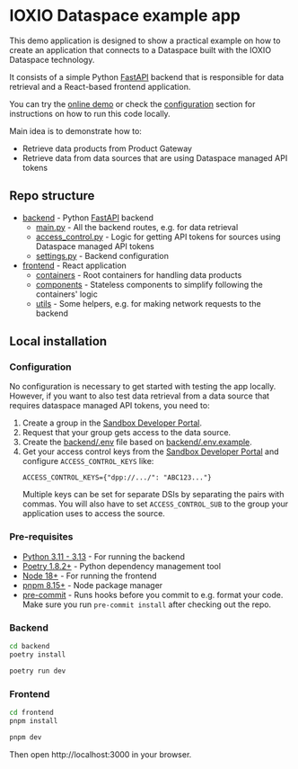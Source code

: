 # IOXIO Dataspace example app

This demo application is designed to show a practical example on how to create an
application that connects to a Dataspace built with the IOXIO Dataspace technology.

It consists of a simple Python [FastAPI](https://fastapi.tiangolo.com) backend that is
responsible for data retrieval and a React-based frontend application.

You can try the [online demo](https://example-app.demos.ioxio.dev) or check the
[configuration](#configuration) section for instructions on how to run this code
locally.

Main idea is to demonstrate how to:

- Retrieve data products from Product Gateway
- Retrieve data from data sources that are using Dataspace managed API tokens

## Repo structure

- [backend](./backend/) - Python [FastAPI](https://fastapi.tiangolo.com/) backend
  - [main.py](./backend/app/main.py) - All the backend routes, e.g. for data retrieval
  - [access_control.py](./backend/app/consents.py) - Logic for getting API tokens for
    sources using Dataspace managed API tokens
  - [settings.py](./backend/app/settings.py) - Backend configuration
- [frontend](./frontend) - React application
  - [containers](./frontend/src/containers) - Root containers for handling data products
  - [components](./frontend/src/components) - Stateless components to simplify following
    the containers' logic
  - [utils](./frontend/src/utils) - Some helpers, e.g. for making network requests to
    the backend

## Local installation

### Configuration

No configuration is necessary to get started with testing the app locally. However, if
you want to also test data retrieval from a data source that requires dataspace managed
API tokens, you need to:

1. Create a group in the
   [Sandbox Developer Portal](https://developer.sandbox.ioxio-dataspace.com/).
2. Request that your group gets access to the data source.
3. Create the [backend/.env](backend/.env) file based on
   [backend/.env.example](backend/.env.example).
4. Get your access control keys from the
   [Sandbox Developer Portal](https://developer.sandbox.ioxio-dataspace.com/) and
   configure `ACCESS_CONTROL_KEYS` like:
   ```
   ACCESS_CONTROL_KEYS={"dpp://.../": "ABC123..."}
   ```
   Multiple keys can be set for separate DSIs by separating the pairs with commas. You
   will also have to set `ACCESS_CONTROL_SUB` to the group your application uses to
   access the source.

### Pre-requisites

- [Python 3.11 - 3.13](https://www.python.org/) - For running the backend
- [Poetry 1.8.2+](https://python-poetry.org/) - Python dependency management tool
- [Node 18+](https://nodejs.org/en/) - For running the frontend
- [pnpm 8.15+](https://pnpm.io/) - Node package manager
- [pre-commit](https://pre-commit.com/) - Runs hooks before you commit to e.g. format
  your code. Make sure you run `pre-commit install` after checking out the repo.

### Backend

```bash
cd backend
poetry install

poetry run dev
```

### Frontend

```bash
cd frontend
pnpm install

pnpm dev
```

Then open http://localhost:3000 in your browser.
